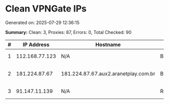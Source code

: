 # Clean VPNGate IPs
Generated on: 2025-07-29 12:36:15

**Summary:** Clean: 3, Proxies: 87, Errors: 0, Total Checked: 90

| # | IP Address | Hostname | Type | Country | Provider |
|---|------------|----------|------|---------|----------|
| 1 | 112.168.77.123 | N/A | Business | KR | Korea Telecom |
| 2 | 181.224.87.67 | 181.224.87.67.aux2.aranetplay.com.br | Business | BR | Aranet Comunicacao Ltda |
| 3 | 91.147.11.139 | N/A | Residential | RU | PJSC Rostelecom |
